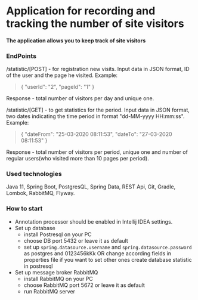 # Application for recording and tracking the number of site visitors  

#### The application allows you to keep track of site visitors

### EndPoints
/statistic/[POST] - for registration new visits. Input data in JSON format, ID of the user and the page he visited.
Example: 
>  {
>   "userId": "2",
>   "pageId": "1"
>  }
           
Response - total number of visitors per day and unique one.

/statistic/[GET] - to get statistics for the period. Input data in JSON format, two dates indicating the time period in format "dd-MM-yyyy HH:mm:ss".
Example: 
>  {
>    "dateFrom": "25-03-2020 08:11:53",
>    "dateTo": "27-03-2020 08:11:53"
>   }

Response - total number of visitors per period, unique one and number of regular users(who visited more than 10 pages per period).

### Used technologies
Java 11, Spring Boot, PostgresQL, Spring Data, REST Api, Git, Gradle, Lombok, RabbitMQ, Flyway.

### How to start
* Annotation processor should be enabled in Intellij IDEA settings.
* Set up database
    * install Postresql on your PC
    * choose DB port 5432 or leave it as default
    * set up `spring.datasource.username` and `spring.datasource.password` as postgres and 0123456kKk OR change according fields in      properties file if you want to set other ones
create database statistic in postresql
* Set up message broker RabbitMQ
     * install RabbitMQ on your PC
     * choose RabbitMQ port 5672 or leave it as default
     * run RabbitMQ server
